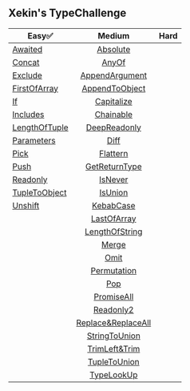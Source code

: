 ## Xekin's TypeChallenge
Easy✅|Medium|Hard
--|:--:|--:
[Awaited](https://github.com/Xekin97/xe_typeChallenge/tree/master/easy/Awaited.ts)|[Absolute](https://github.com/Xekin97/xe_typeChallenge/tree/master/medium/Absolute.ts)|&nbsp;
[Concat](https://github.com/Xekin97/xe_typeChallenge/tree/master/easy/Concat.ts)|[AnyOf](https://github.com/Xekin97/xe_typeChallenge/tree/master/medium/AnyOf.ts)|&nbsp;
[Exclude](https://github.com/Xekin97/xe_typeChallenge/tree/master/easy/Exclude.ts)|[AppendArgument](https://github.com/Xekin97/xe_typeChallenge/tree/master/medium/AppendArgument.ts)|&nbsp;
[FirstOfArray](https://github.com/Xekin97/xe_typeChallenge/tree/master/easy/FirstOfArray.ts)|[AppendToObject](https://github.com/Xekin97/xe_typeChallenge/tree/master/medium/AppendToObject.ts)|&nbsp;
[If](https://github.com/Xekin97/xe_typeChallenge/tree/master/easy/If.ts)|[Capitalize](https://github.com/Xekin97/xe_typeChallenge/tree/master/medium/Capitalize.ts)|&nbsp;
[Includes](https://github.com/Xekin97/xe_typeChallenge/tree/master/easy/Includes.ts)|[Chainable](https://github.com/Xekin97/xe_typeChallenge/tree/master/medium/Chainable.ts)|&nbsp;
[LengthOfTuple](https://github.com/Xekin97/xe_typeChallenge/tree/master/easy/LengthOfTuple.ts)|[DeepReadonly](https://github.com/Xekin97/xe_typeChallenge/tree/master/medium/DeepReadonly.ts)|&nbsp;
[Parameters](https://github.com/Xekin97/xe_typeChallenge/tree/master/easy/Parameters.ts)|[Diff](https://github.com/Xekin97/xe_typeChallenge/tree/master/medium/Diff.ts)|&nbsp;
[Pick](https://github.com/Xekin97/xe_typeChallenge/tree/master/easy/Pick.ts)|[Flattern](https://github.com/Xekin97/xe_typeChallenge/tree/master/medium/Flattern.ts)|&nbsp;
[Push](https://github.com/Xekin97/xe_typeChallenge/tree/master/easy/Push.ts)|[GetReturnType](https://github.com/Xekin97/xe_typeChallenge/tree/master/medium/GetReturnType.ts)|&nbsp;
[Readonly](https://github.com/Xekin97/xe_typeChallenge/tree/master/easy/Readonly.ts)|[IsNever](https://github.com/Xekin97/xe_typeChallenge/tree/master/medium/IsNever.ts)|&nbsp;
[TupleToObject](https://github.com/Xekin97/xe_typeChallenge/tree/master/easy/TupleToObject.ts)|[IsUnion](https://github.com/Xekin97/xe_typeChallenge/tree/master/medium/IsUnion.ts)|&nbsp;
[Unshift](https://github.com/Xekin97/xe_typeChallenge/tree/master/easy/Unshift.ts)|[KebabCase](https://github.com/Xekin97/xe_typeChallenge/tree/master/medium/KebabCase.ts)|&nbsp;
&nbsp;|[LastOfArray](https://github.com/Xekin97/xe_typeChallenge/tree/master/medium/LastOfArray.ts)|&nbsp;
&nbsp;|[LengthOfString](https://github.com/Xekin97/xe_typeChallenge/tree/master/medium/LengthOfString.ts)|&nbsp;
&nbsp;|[Merge](https://github.com/Xekin97/xe_typeChallenge/tree/master/medium/Merge.ts)|&nbsp;
&nbsp;|[Omit](https://github.com/Xekin97/xe_typeChallenge/tree/master/medium/Omit.ts)|&nbsp;
&nbsp;|[Permutation](https://github.com/Xekin97/xe_typeChallenge/tree/master/medium/Permutation.ts)|&nbsp;
&nbsp;|[Pop](https://github.com/Xekin97/xe_typeChallenge/tree/master/medium/Pop.ts)|&nbsp;
&nbsp;|[PromiseAll](https://github.com/Xekin97/xe_typeChallenge/tree/master/medium/PromiseAll.ts)|&nbsp;
&nbsp;|[Readonly2](https://github.com/Xekin97/xe_typeChallenge/tree/master/medium/Readonly2.ts)|&nbsp;
&nbsp;|[Replace&ReplaceAll](https://github.com/Xekin97/xe_typeChallenge/tree/master/medium/Replace&ReplaceAll.ts)|&nbsp;
&nbsp;|[StringToUnion](https://github.com/Xekin97/xe_typeChallenge/tree/master/medium/StringToUnion.ts)|&nbsp;
&nbsp;|[TrimLeft&Trim](https://github.com/Xekin97/xe_typeChallenge/tree/master/medium/TrimLeft&Trim.ts)|&nbsp;
&nbsp;|[TupleToUnion](https://github.com/Xekin97/xe_typeChallenge/tree/master/medium/TupleToUnion.ts)|&nbsp;
&nbsp;|[TypeLookUp](https://github.com/Xekin97/xe_typeChallenge/tree/master/medium/TypeLookUp.ts)|&nbsp;
